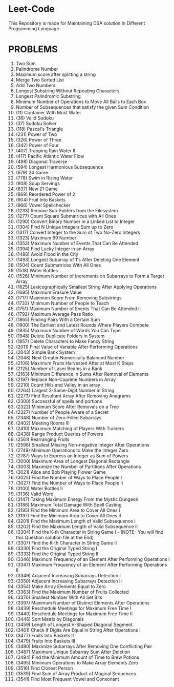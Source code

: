 # Leet-Code
This Repository is made for Maintaining DSA solution In Different Programming Language.

# PROBLEMS
1. Two Sum
2. Palindrome Number
3. Maximum score after splitting a string
4. Merge Two Sorted List
5. Add Two Numbers
6. Longest Substring Without Repeating Characters
7. Longest Palindromic Substring
8. Minimum Number of Operations to Move All Balls to Each Box
9. Number of Subsequences that satisfy the given Sum Condition
10. (11) Container With Most Water
11. (36) Valid Sudoku
12. (37) Sudoku Solver
13. (118) Pascal's Triangle
14. (231) Power of Two
15. (326) Power of Three
16. (342) Power of Four
17. (407) Trapping Rain Water II
18. (417) Pacific Atlantic Water Flow
19. (498) Diagonal Traverse
20. (594) Longest Harmonious Subsequence
21. (679) 24 Game
22. (778) Swim in Rising Water
23. (808) Soup Servings
24. (837) New 21 Game
25. (869) Reordered Power of 2
26. (904) Fruit Into Baskets
27. (966) Vowel Spellchecker
28. (1233) Remove Sub-Folders from the Filesystem
29. (1277) Count Square Submatrices with All Ones
30. (1290) Convert Binary Number in a Linked List to Integer
31. (1304) Find N Unique Integers Sum up to Zero
32. (1317) Convert Integer to the Sum of Two No-Zero Integers
33. (1323) Maximum 69 Number
34. (1353) Maximum Number of Events That Can Be Attended
35. (1394) Find Lucky Integer in an Array
36. (1488) Avoid Flood in the City
37. (1493) Longest Subarray of 1's After Deleting One Element
38. (1504) Count Submatrices With All Ones
39. (1518) Water Bottles
40. (1526) Minimum Number of Increments on Subarrays to Form a Target Array
41. (1625) Lexicographically Smallest String After Applying Operations 
42. (1695) Maximum Erasure Value
43. (1717) Maximum Score From Removing Substrings
44. (1733) Minimum Number of People to Teach
45. (1751) Maximum Number of Events That Can Be Attended II
46. (1792) Maximum Average Pass Ratio
47. (1865) Finding Pairs With a Certain Sum
48. (1900) The Earliest and Latest Rounds Where Players Compete
49. (1935) Maximum Number of Words You Can Type
50. (1948) Delete Duplicate Folders in System
51. (1957) Delete Characters to Make Fancy String
52. (2011) Final Value of Variable After Performing Operations
53. (2043) Simple Bank System
54. (2048) Next Greater Numerically Balanced Number
55. (2106) Maximum Fruits Harvested After at Most K Steps
56. (2125) Number of Laser Beams in a Bank
57. (2163) Minimum Difference in Sums After Removal of Elements
58. (2197) Replace Non-Coprime Numbers in Array
59. (2210) Count Hiils and Valley in an array
60. (2264) Largest 3-Same-Digit Number in String
61. (2273) Find Resultant Array After Removing Anagrams
62. (2300) Successful of spells and portions
63. (2322) Minimum Score After Removals on a Tree
64. (2327) Number of People Aware of a Secret
65. (2348) Number of Zero-Filled Subarrays
66. (2402) Meeting Rooms III
67. (2410) Maximum Matching of Players With Trainers
68. (2438) Range Product Queries of Powers
69. (2561) Rearranging Fruits
70. (2598) Smallest Missing Non-negative Integer After Operations
71. (2749) Minimum Operations to Make the Integer Zero
72. (2787) Ways to Express an Integer as Sum of Powers
73. (3000) Maximum Area of Longest Diagonal Rectangle
74. (3003) Maximize the Number of Partitions After Operations
75. (3021) Alice and Bob Playing Flower Game
76. (3025) Find the Number of Ways to Place People I
77. (3027) Find the Number of Ways to Place People II
78. (3100) Water Bottles II
79. (3136) Valid Word
80. (3147) Taking Maximum Energy From the Mystic Dungeon
81. (3186) Maximum Total Damage With Spell Casting
82. (3195) Find the Minimum Area to Cover All Ones I
83. (3197) Find the Minimum Area to Cover All Ones II
84. (3201) Find the Maximum Length of Valid Subsequence I
85. (3202) Find the Maximum Length of Valid Subsequence II
71. (3304) Find the K-th Character in String Game I - (NOTE- You will find this Question solution file at the End)
70. (3307) Find the K-th Character in String Game II
71. (3330) Find the Original Typed String I
72. (3333) Find the Original Typed String II
73. (3346) Maximum Frequency of an Element After Performing Operations I
74. (3347) Maximum Frequency of an Element After Performing Operations II
75. (3349) Adjacent Increasing Subarrays Detection I
76. (3350) Adjacent Increasing Subarrays Detection II
77. (3354) Make Array Elements Equal to Zero
78. (3363) Find the Maximum Number of Fruits Collected
79. (3370) Smallest Number With All Set Bits
80. (3397) Maximum Number of Distinct Elements After Operations
81. (3439) Reschedule Meetings for Maximum Free Time I
82. (3440) Reschedule Meetings for Maximum Free Time II
83. (3446) Sort Matrix by Diagonals
84. (3459) Length of Longest V-Shaped Diagonal Segment
85. (3461) Check If Digits Are Equal in String After Operations I
86. (3477) Fruits Into Baskets II
87. (3479) Fruits Into Baskets III
88. (3480) Maximize Subarrays After Removing One Conflicting Pair
67. (3487) Maximum Unique Subarray Sum After Deletion
68. (3494) Find the Minimum Amount of Time to Brew Potions
69. (3495) Minimum Operations to Make Array Elements Zero
70. (3516) Find Closest Person
71. (3539) Find Sum of Array Product of Magical Sequences
72. (3541) Find Most Frequent Vowel and Consonant




